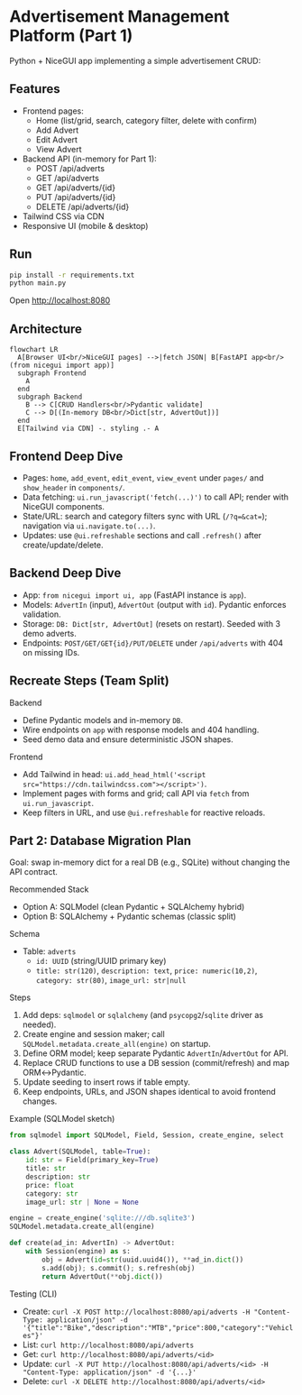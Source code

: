 # Advertisement Management Platform (Part 1)

Python + NiceGUI app implementing a simple advertisement CRUD:

## Features
- Frontend pages:
  - Home (list/grid, search, category filter, delete with confirm)
  - Add Advert
  - Edit Advert
  - View Advert
- Backend API (in-memory for Part 1):
  - POST /api/adverts
  - GET /api/adverts
  - GET /api/adverts/{id}
  - PUT /api/adverts/{id}
  - DELETE /api/adverts/{id}
- Tailwind CSS via CDN
- Responsive UI (mobile & desktop)

## Run
```bash
pip install -r requirements.txt
python main.py
```

Open [http://localhost:8080](http://localhost:8080)

## Architecture

```mermaid
flowchart LR
  A[Browser UI<br/>NiceGUI pages] -->|fetch JSON| B[FastAPI app<br/>(from nicegui import app)]
  subgraph Frontend
    A
  end
  subgraph Backend
    B --> C[CRUD Handlers<br/>Pydantic validate]
    C --> D[(In-memory DB<br/>Dict[str, AdvertOut])]
  end
  E[Tailwind via CDN] -. styling .- A
```

## Frontend Deep Dive
- Pages: `home`, `add_event`, `edit_event`, `view_event` under `pages/` and `show_header` in `components/`.
- Data fetching: `ui.run_javascript('fetch(...)')` to call API; render with NiceGUI components.
- State/URL: search and category filters sync with URL (`/?q=&cat=`); navigation via `ui.navigate.to(...)`.
- Updates: use `@ui.refreshable` sections and call `.refresh()` after create/update/delete.

## Backend Deep Dive
- App: `from nicegui import ui, app` (FastAPI instance is `app`).
- Models: `AdvertIn` (input), `AdvertOut` (output with `id`). Pydantic enforces validation.
- Storage: `DB: Dict[str, AdvertOut]` (resets on restart). Seeded with 3 demo adverts.
- Endpoints: `POST/GET/GET{id}/PUT/DELETE` under `/api/adverts` with 404 on missing IDs.

## Recreate Steps (Team Split)

Backend
- Define Pydantic models and in-memory `DB`.
- Wire endpoints on `app` with response models and 404 handling.
- Seed demo data and ensure deterministic JSON shapes.

Frontend
- Add Tailwind in head: `ui.add_head_html('<script src="https://cdn.tailwindcss.com"></script>')`.
- Implement pages with forms and grid; call API via `fetch` from `ui.run_javascript`.
- Keep filters in URL, and use `@ui.refreshable` for reactive reloads.

## Part 2: Database Migration Plan

Goal: swap in-memory dict for a real DB (e.g., SQLite) without changing the API contract.

Recommended Stack
- Option A: SQLModel (clean Pydantic + SQLAlchemy hybrid)
- Option B: SQLAlchemy + Pydantic schemas (classic split)

Schema
- Table: `adverts`
  - `id: UUID` (string/UUID primary key)
  - `title: str(120)`, `description: text`, `price: numeric(10,2)`, `category: str(80)`, `image_url: str|null`

Steps
1) Add deps: `sqlmodel` or `sqlalchemy` (and `psycopg2`/`sqlite` driver as needed).
2) Create engine and session maker; call `SQLModel.metadata.create_all(engine)` on startup.
3) Define ORM model; keep separate Pydantic `AdvertIn`/`AdvertOut` for API.
4) Replace CRUD functions to use a DB session (commit/refresh) and map ORM↔Pydantic.
5) Update seeding to insert rows if table empty.
6) Keep endpoints, URLs, and JSON shapes identical to avoid frontend changes.

Example (SQLModel sketch)
```python
from sqlmodel import SQLModel, Field, Session, create_engine, select

class Advert(SQLModel, table=True):
    id: str = Field(primary_key=True)
    title: str
    description: str
    price: float
    category: str
    image_url: str | None = None

engine = create_engine('sqlite:///db.sqlite3')
SQLModel.metadata.create_all(engine)

def create(ad_in: AdvertIn) -> AdvertOut:
    with Session(engine) as s:
        obj = Advert(id=str(uuid.uuid4()), **ad_in.dict())
        s.add(obj); s.commit(); s.refresh(obj)
        return AdvertOut(**obj.dict())
```

Testing (CLI)
- Create: `curl -X POST http://localhost:8080/api/adverts -H "Content-Type: application/json" -d '{"title":"Bike","description":"MTB","price":800,"category":"Vehicles"}'`
- List: `curl http://localhost:8080/api/adverts`
- Get: `curl http://localhost:8080/api/adverts/<id>`
- Update: `curl -X PUT http://localhost:8080/api/adverts/<id> -H "Content-Type: application/json" -d '{...}'`
- Delete: `curl -X DELETE http://localhost:8080/api/adverts/<id>`
